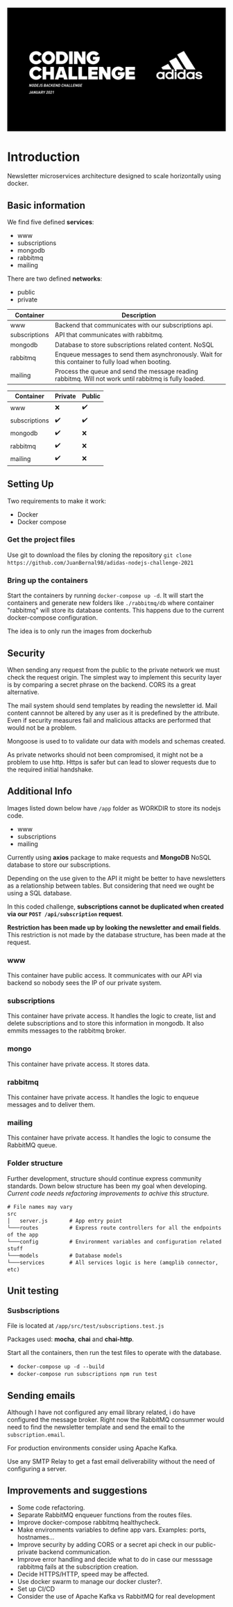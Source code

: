 ![alt text](https://github.com/juanbernal98/adidas-nodejs-challenge-2021/blob/main/screenshot.PNG?raw=true)

# Introduction

Newsletter microservices architecture designed to scale horizontally using docker.

## Basic information

We find five defined **services**:

- www
- subscriptions
- mongodb
- rabbitmq
- mailing

There are two defined **networks**:

- public
- private

| Container     | Description                                                                                            |
| ------------- | ------------------------------------------------------------------------------------------------------ |
| www           | Backend that communicates with our subscriptions api.                                                  |
| subscriptions | API that communicates with rabbitmq.                                                                   |
| mongodb       | Database to store subscriptions related content. NoSQL                                                 |
| rabbitmq      | Enqueue messages to send them asynchronously. Wait for this container to fully load when booting.      |
| mailing       | Process the queue and send the message reading rabbitmq. Will not work until rabbitmq is fully loaded. |

| Container     | Private            | Public             |
| ------------- | ------------------ | ------------------ |
| www           | :x:                | :heavy_check_mark: |
| subscriptions | :heavy_check_mark: | :heavy_check_mark: |
| mongodb       | :heavy_check_mark: | :x:                |
| rabbitmq      | :heavy_check_mark: | :x:                |
| mailing       | :heavy_check_mark: | :x:                |

## Setting Up

Two requirements to make it work:

- Docker
- Docker compose

### Get the project files

Use git to download the files by cloning the repository `git clone https://github.com/JuanBernal98/adidas-nodejs-challenge-2021`

### Bring up the containers

Start the containers by running `docker-compose up -d`. It will start the containers and generate new folders like `./rabbitmq/db` where container "rabbitmq" will store its database contents. This happens due to the current docker-compose configuration.

The idea is to only run the images from dockerhub

## Security

When sending any request from the public to the private network we must check the request origin. The simplest way to implement this security layer is by comparing a secret phrase on the backend. CORS its a great alternative.

The mail system should send templates by reading the newsletter id. Mail content cannnot be altered by any user as it is predefined by the attribute. Even if security measures fail and malicious attacks are performed that would not be a problem.

Mongoose is used to to validate our data with models and schemas created.

As private networks should not been compromised, it might not be a problem to use http. Https is safer but can lead to slower requests due to the required initial handshake.

## Additional Info

Images listed down below have `/app` folder as WORKDIR to store its nodejs code.

- www
- subscriptions
- mailing

Currently using **axios** package to make requests and **MongoDB** NoSQL database to store our subscriptions.

Depending on the use given to the API it might be better to have newsletters as a relationship between tables. But considering that need we ought be using a SQL database.

In this coded challenge, **subscriptions cannot be duplicated when created via our `POST /api/subscription` request**. 

**Restriction has been made up by looking the newsletter and email fields**. This restriction is not made by the database structure, has been made at the request.

### www
This container have public access. It communicates with our API via backend so nobody sees the IP of our private system.

### subscriptions
This container have private access. It handles the logic to create, list and delete subscriptions and to store this information in mongodb. It also emmits messages to the rabbitmq broker.

### mongo
This container have private access. It stores data.

### rabbitmq
This container have private access. It handles the logic to enqueue messages and to deliver them.

### mailing
This container have private access. It handles the logic to consume the RabbitMQ queue.


### Folder structure

Further development, structure should continue express community standards. Down below structure has been my goal when developing.
*Current code needs refactoring improvements to achive this structure.*

```
# File names may vary
src
│   server.js       # App entry point
└───routes          # Express route controllers for all the endpoints of the app
└───config          # Environment variables and configuration related stuff
└───models          # Database models
└───services        # All services logic is here (amqplib connector, etc)
```

## Unit testing

### Susbscriptions

File is located at `/app/src/test/subscriptions.test.js`

Packages used: **mocha**, **chai** and **chai-http**. 

Start all the containers, then run the test files to operate with the database.

- `docker-compose up -d --build`
- `docker-compose run subscriptions npm run test`

## Sending emails

Although I have not configured any email library related, i do have configured the message broker. Right now the RabbitMQ consummer would need to find the newsletter template and send the email to the `subscription.email`. 

For production environments consider using Apache Kafka.

Use any SMTP Relay to get a fast email deliverability without the need of configuring a server.

## Improvements and suggestions

- Some code refactoring. 
- Separate RabbitMQ enqueuer functions from the routes files.
- Improve docker-compose rabbitmq healthycheck.
- Make environments variables to define app vars. Examples: ports, hostnames...
- Improve security by adding CORS or a secret api check in our public-private backend communication.
- Improve error handling and decide what to do in case our messsage rabbitmq fails at the subscription creation.
- Decide HTTPS/HTTP, speed may be affected.
- Use docker swarm to manage our docker cluster?.
- Set up CI/CD
- Consider the use of Apache Kafka vs RabbitMQ for real development
